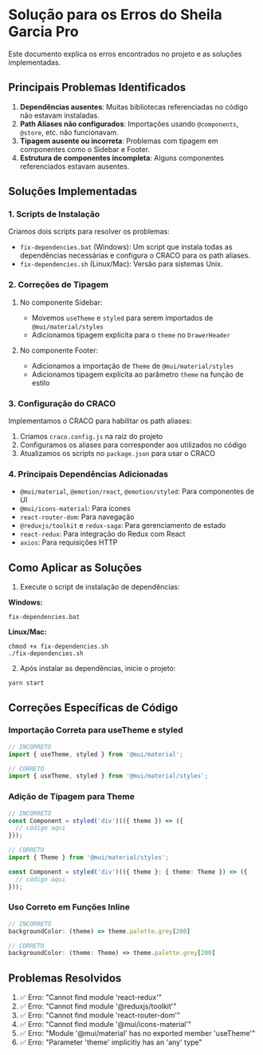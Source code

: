 # Solução para os Erros do Sheila Garcia Pro

Este documento explica os erros encontrados no projeto e as soluções implementadas.

## Principais Problemas Identificados

1. **Dependências ausentes**: Muitas bibliotecas referenciadas no código não estavam instaladas.
2. **Path Aliases não configurados**: Importações usando `@components`, `@store`, etc. não funcionavam.
3. **Tipagem ausente ou incorreta**: Problemas com tipagem em componentes como o Sidebar e Footer.
4. **Estrutura de componentes incompleta**: Alguns componentes referenciados estavam ausentes.

## Soluções Implementadas

### 1. Scripts de Instalação

Criamos dois scripts para resolver os problemas:

- `fix-dependencies.bat` (Windows): Um script que instala todas as dependências necessárias e configura o CRACO para os path aliases.
- `fix-dependencies.sh` (Linux/Mac): Versão para sistemas Unix.

### 2. Correções de Tipagem

1. No componente Sidebar:
   - Movemos `useTheme` e `styled` para serem importados de `@mui/material/styles`
   - Adicionamos tipagem explícita para o `theme` no `DrawerHeader`

2. No componente Footer:
   - Adicionamos a importação de `Theme` de `@mui/material/styles`
   - Adicionamos tipagem explícita ao parâmetro `theme` na função de estilo

### 3. Configuração do CRACO

Implementamos o CRACO para habilitar os path aliases:

1. Criamos `craco.config.js` na raiz do projeto
2. Configuramos os aliases para corresponder aos utilizados no código
3. Atualizamos os scripts no `package.json` para usar o CRACO

### 4. Principais Dependências Adicionadas

- `@mui/material`, `@emotion/react`, `@emotion/styled`: Para componentes de UI
- `@mui/icons-material`: Para ícones
- `react-router-dom`: Para navegação
- `@reduxjs/toolkit` e `redux-saga`: Para gerenciamento de estado
- `react-redux`: Para integração do Redux com React
- `axios`: Para requisições HTTP

## Como Aplicar as Soluções

1. Execute o script de instalação de dependências:

**Windows:**
```
fix-dependencies.bat
```

**Linux/Mac:**
```
chmod +x fix-dependencies.sh
./fix-dependencies.sh
```

2. Após instalar as dependências, inicie o projeto:
```
yarn start
```

## Correções Específicas de Código

### Importação Correta para useTheme e styled

```typescript
// INCORRETO
import { useTheme, styled } from '@mui/material';

// CORRETO
import { useTheme, styled } from '@mui/material/styles';
```

### Adição de Tipagem para Theme

```typescript
// INCORRETO
const Component = styled('div')(({ theme }) => ({
  // código aqui
}));

// CORRETO
import { Theme } from '@mui/material/styles';

const Component = styled('div')(({ theme }: { theme: Theme }) => ({
  // código aqui
}));
```

### Uso Correto em Funções Inline

```typescript
// INCORRETO
backgroundColor: (theme) => theme.palette.grey[200]

// CORRETO
backgroundColor: (theme: Theme) => theme.palette.grey[200]
```

## Problemas Resolvidos

1. ✅ Erro: "Cannot find module 'react-redux'"
2. ✅ Erro: "Cannot find module '@reduxjs/toolkit'"
3. ✅ Erro: "Cannot find module 'react-router-dom'"
4. ✅ Erro: "Cannot find module '@mui/icons-material'"
5. ✅ Erro: "Module '@mui/material' has no exported member 'useTheme'"
6. ✅ Erro: "Parameter 'theme' implicitly has an 'any' type" 